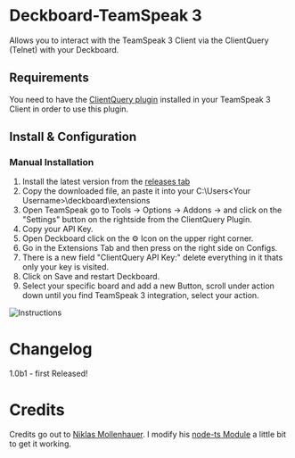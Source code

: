 # Deckboard-TeamSpeak 3
Allows you to interact with the TeamSpeak 3 Client via the ClientQuery (Telnet) with your Deckboard.

## Requirements
You need to have the [ClientQuery plugin](https://www.myteamspeak.com/addons/943dd816-7ef2-48d7-82b8-d60c3b9b10b3) installed in your TeamSpeak 3 Client in order to use this plugin.
## Install & Configuration 



### Manual Installation
1. Install the latest version from the [releases tab](https://github.com/Smallinger/deckboard-teamspeak3/releases)
2. Copy the downloaded file, an paste it into your C:\Users\<Your Username>\deckboard\extensions
3. Open TeamSpeak go to Tools -> Options -> Addons -> and click on the "Settings" button on the rightside from the ClientQuery Plugin.
4. Copy your API Key.
5. Open Deckboard click on the ⚙ Icon on the upper right corner.
6. Go in the Extensions Tab and then press on the right side on Configs.
7. There is a new field "ClientQuery API Key:" delete everything in it thats only your key is visited.
8. Click on Save and restart Deckboard.
9. Select your specific board and add a new Button, scroll under action down until you find TeamSpeak 3 integration, select your action.

![Instructions](https://raw.githubusercontent.com/Smallinger/deckboard-teamspeak3/main/installtion.gif)

# Changelog

1.0b1 - first Released!

# Credits

Credits go out to [Niklas Mollenhauer](https://github.com/nikeee). I modify his [node-ts Module](https://github.com/nikeee/node-ts) a little bit to get it working.
